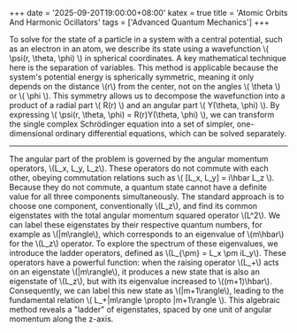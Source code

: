 +++
date = '2025-09-20T19:00:00+08:00'
katex = true
title = 'Atomic Orbits And Harmonic Ocillators'
tags = ['Advanced Quantum Mechanics']
+++ 


To solve for the state of a particle in a system with a central potential, such as an electron in an atom, we describe its state using a wavefunction \\( \psi(r, \theta, \phi) \\) in spherical coordinates. A key mathematical technique here is the separation of variables. This method is applicable because the system's potential energy is spherically symmetric, meaning it only depends on the distance \\(r\\) from the center, not on the angles \\( \theta \\) or \\( \phi \\). This symmetry allows us to decompose the wavefunction into a product of a radial part \\( R(r) \\) and an angular part \\( Y(\theta, \phi) \\). By expressing \\( \psi(r, \theta, \phi) = R(r)Y(\theta, \phi) \\), we can transform the single complex Schrödinger equation into a set of simpler, one-dimensional ordinary differential equations, which can be solved separately.

---

The angular part of the problem is governed by the angular momentum operators, \\(L_x, L_y, L_z\\). These operators do not commute with each other, obeying commutation relations such as \\( [L_x, L_y] = i\hbar L_z \\). Because they do not commute, a quantum state cannot have a definite value for all three components simultaneously. The standard approach is to choose one component, conventionally \\(L_z\\), and find its common eigenstates with the total angular momentum squared operator \\(L^2\\). We can label these eigenstates by their respective quantum numbers, for example as \\(|m\rangle\\), which corresponds to an eigenvalue of \\(m\hbar\\) for the \\(L_z\\) operator. To explore the spectrum of these eigenvalues, we introduce the ladder operators, defined as \\(L_{\pm} = L_x \pm iL_y\\). These operators have a powerful function: when the raising operator \\(L_+\\) acts on an eigenstate \\(|m\rangle\\), it produces a new state that is also an eigenstate of \\(L_z\\), but with its eigenvalue increased to \\((m+1)\hbar\\). Consequently, we can label this new state as \\(|m+1\rangle\\), leading to the fundamental relation \\( L_+|m\rangle \propto |m+1\rangle \\). This algebraic method reveals a "ladder" of eigenstates, spaced by one unit of angular momentum along the z-axis.